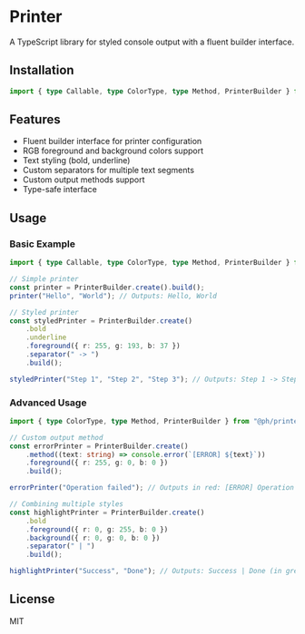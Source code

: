 # Printer

A TypeScript library for styled console output with a fluent builder interface.

## Installation

```ts
import { type Callable, type ColorType, type Method, PrinterBuilder } from "@ph/printer";
```

## Features

- Fluent builder interface for printer configuration
- RGB foreground and background colors support
- Text styling (bold, underline)
- Custom separators for multiple text segments
- Custom output methods support
- Type-safe interface

## Usage

### Basic Example

```ts
import { type Callable, type ColorType, type Method, PrinterBuilder } from "@ph/printer";

// Simple printer
const printer = PrinterBuilder.create().build();
printer("Hello", "World"); // Outputs: Hello, World

// Styled printer
const styledPrinter = PrinterBuilder.create()
    .bold
    .underline
    .foreground({ r: 255, g: 193, b: 37 })
    .separator(" -> ")
    .build();

styledPrinter("Step 1", "Step 2", "Step 3"); // Outputs: Step 1 -> Step 2 -> Step 3 (in gold, bold, underlined)
```

### Advanced Usage

```ts
import { type ColorType, type Method, PrinterBuilder } from "@ph/printer";

// Custom output method
const errorPrinter = PrinterBuilder.create()
    .method((text: string) => console.error(`[ERROR] ${text}`))
    .foreground({ r: 255, g: 0, b: 0 })
    .build();

errorPrinter("Operation failed"); // Outputs in red: [ERROR] Operation failed

// Combining multiple styles
const highlightPrinter = PrinterBuilder.create()
    .bold
    .foreground({ r: 0, g: 255, b: 0 })
    .background({ r: 0, g: 0, b: 0 })
    .separator(" | ")
    .build();

highlightPrinter("Success", "Done"); // Outputs: Success | Done (in green on black, bold)
```

## License

MIT
